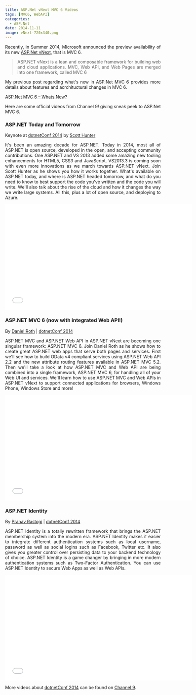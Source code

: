 ```yaml
---
title: ASP.Net vNext MVC 6 Videos
tags: [MVC6, WebAPI]
categories:
  - ASP.Net
date: 2014-11-11
image: vNext-720x340.png
---
```

<p style="text-align: justify;">Recently, in Summer 2014, Microsoft announced the preview availability of its new <a href="http://www.asp.net/vnext" target="_blank">ASP.Net vNext</a>, that is MVC 6.</p>
<blockquote>
<p style="text-align: justify;">ASP.NET vNext is a lean and composable framework for building web and cloud applications. MVC, Web API, and Web Pages are merged into one framework, called MVC 6</p>
</blockquote>
<p style="text-align: justify;">My previous post  regarding what's new in ASP.Net MVC 6 provides more details about features and acrchituctural changes in  MVC 6.</p>
<p><div class="alert alert-success" role="alert"><a title="ASP.Net MVC 6 – Whats New?" href="http://blog.pbdesk.com/2014/asp-net-mvc-6-whats-new/" target="_blank">ASP.Net MVC 6 – Whats New?</a></div></p>
<p style="text-align: justify;">Here are some official videos from Channel 9! giving sneak peek to ASP.Net MVC 6.</p>
<h3>ASP.NET Today and Tomorrow</h3>
<p>Keynote at <a href="http://channel9.msdn.com/Events/dotnetConf" target="_blank">dotnetConf 2014</a> by <a href="http://channel9.msdn.com/Events/Speakers/Scott-Hunter" target="_blank">Scott Hunter</a></p>
<p style="text-align: justify;"> It's been an amazing decade for ASP.NET. Today in 2014, most all of ASP.NET is open source, developed in the open, and accepting community contributions. One ASP.NET and VS 2013 added some amazing new tooling enhancements for HTML5, CSS3 and JavaScript. VS2013.3 is coming soon with even more innovations as we march towards ASP.NET vNext. Join Scott Hunter as he shows you how it works together. What's available on ASP.NET today, and where is ASP.NET headed tomorrow, and what do you need to know to best support the code you've written and the code you will write. We'll also talk about the rise of the cloud and how it changes the way we write large systems. All this, plus a lot of open source, and deploying to Azure.</p>
<p><iframe width="300" height="150" style="height: 340px; width: 605px;" src="//channel9.msdn.com/Events/dotnetConf/2014/State-of-ASP-NET/player?h=340&amp;w=605&amp;format=html5" allowfullscreen="allowfullscreen" frameborder="0" scrolling="no"></iframe></p>
<h3>ASP.NET MVC 6 (now with integrated Web API!)</h3>
<p>By  <a href="http://channel9.msdn.com/Events/Speakers/daniel-roth" target="_blank">Daniel Roth</a> | <a href="http://channel9.msdn.com/Events/dotnetConf" target="_blank">dotnetConf 2014</a></p>
<p style="text-align: justify;">ASP.NET MVC and ASP.NET Web API in ASP.NET vNext are becoming one singular framework: ASP.NET MVC 6. Join Daniel Roth as he shows how to create great ASP.NET web apps that serve both pages and services. First we'll see how to build OData v4 compliant services using ASP.NET Web API 2.2 and the new attribute routing features available in ASP.NET MVC 5.2. Then we'll take a look at how ASP.NET MVC and Web API are being combined into a single framework, ASP.NET MVC 6, for handling all of your Web UI and services. We'll learn how to use ASP.NET MVC and Web APIs in ASP.NET vNext to support connected applications for browsers, Windows Phone, Windows Store and more!</p>
<p><iframe width="300" height="150" style="height: 340px; width: 605px;" src="//channel9.msdn.com/Events/dotnetConf/2014/MVC-6/player?h=340&amp;w=605&amp;format=html5" allowfullscreen="allowfullscreen" frameborder="0" scrolling="no"></iframe></p>
<h3>ASP.NET Identity</h3>
<p>By <a href="http://channel9.msdn.com/Events/Speakers/pranav-rastogi" target="_blank">Pranav Rastogi</a> | <a href="http://channel9.msdn.com/Events/dotnetConf" target="_blank">dotnetConf 2014</a></p>
<p style="text-align: justify;"> ASP.NET Identity is a totally rewritten framework that brings the ASP.NET membership system into the modern era. ASP.NET Identity makes it easier to integrate different authentication systems such as local username, password as well as social logins such as Facebook, Twitter etc. It also gives you greater control over persisting data to your backend technology of choice. ASP.NET Identity is a game changer by bringing in more modern authentication systems such as Two-Factor Authentication. You can use ASP.NET Identity to secure Web Apps as well as Web APIs.</p>
<p><iframe width="300" height="150" style="height: 340px; width: 605px;" src="//channel9.msdn.com/Events/dotnetConf/2014/ASP-NET-Identity-Security/player?h=340&amp;w=605&amp;format=html5" allowfullscreen="allowfullscreen" frameborder="0" scrolling="no"></iframe></p>
<p><div class="alert alert-info" role="alert">More videos about <a href="http://www.dotnetconf.net/" target="_blank">dotnetConf 2014</a> can be found on <a href="http://channel9.msdn.com/Events/dotnetConf" target="_blank">Channel 9</a>.</div></p>

